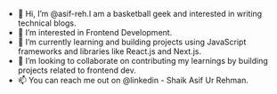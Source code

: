 - 👋 Hi, I’m @asif-reh.I am a basketball geek and interested in writing technical blogs.
- 👀 I’m interested in Frontend Development.
- 🌱 I’m currently learning and building projects using JavaScript frameworks and libraries like React.js and Next.js.
- 💞️ I’m looking to collaborate on contributing my learnings by building projects related to frontend dev.
- 📫 You can reach me out on @linkedin - Shaik Asif Ur Rehman.

<!---
asif-reh/asif-reh is a ✨ special ✨ repository because its `README.md` (this file) appears on your GitHub profile.
You can click the Preview link to take a look at your changes.
--->
